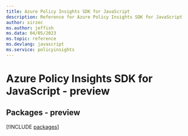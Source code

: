 ```yaml
---
title: Azure Policy Insights SDK for JavaScript
description: Reference for Azure Policy Insights SDK for JavaScript
author: xirzec
ms.author: jeffish
ms.data: 04/05/2023
ms.topic: reference
ms.devlang: javascript
ms.service: policyinsights
---
```

# Azure Policy Insights SDK for JavaScript - preview
## Packages - preview
[!INCLUDE [packages](policy-insights-index.md)]